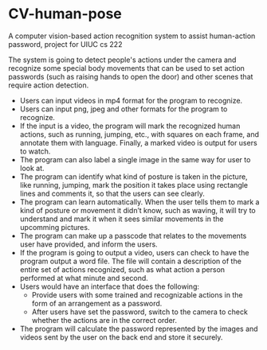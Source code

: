 # CV-human-pose
A computer vision-based action recognition system to assist human-action password, project for UIUC cs 222

The system is going to detect people's actions under the camera and recognize some special body movements that can be used to set action passwords (such as raising hands to open the door) and other scenes that require action detection.

- Users can input videos in mp4 format for the program to recognize.
- Users can input png, jpeg and other formats for the program to recognize.
- If the input is a video, the program will mark the recognized human actions, such as running, jumping, etc., with squares on each frame, and annotate them with language. Finally, a marked video is output for users to watch. 
- The program can also label a single image in the same way for user to look at. 
- The program can identify what kind of posture is taken in the picture, like running, jumping, mark the position it takes place using rectangle lines and comments it, so that the users can see clearly.
- The program can learn automatically. When the user tells them to mark a kind of posture or movement it didn’t know, such as waving, it will try to understand and mark it when it sees similar movements in the upcomming pictures. 
- The program can make up a passcode that relates to the movements user have provided, and inform the users. 
- If the program is going to output a video, users can check to have the program output a word file. The file will contain a description of the entire set of actions recognized, such as what action a person performed at what minute and second.
- Users would have an interface that does the following: 
   - Provide users with some trained and recognizable actions in the form of an arrangement as a password.
   - After users have set the password, switch to the camera to check whether the actions are in the correct order.
- The program will calculate the password represented by the images and videos sent by the user on the back end and store it securely.
